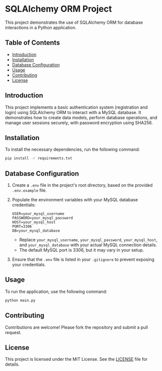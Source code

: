 # SQLAlchemy ORM Project
This project demonstrates the use of SQLAlchemy ORM for database interactions in a Python application.


## Table of Contents
- [Introduction](#introduction)
- [Installation](#installation)
- [Database Configuration](#database-configuration)
- [Usage](#usage)
- [Contributing](#contributing)
- [License](#license)


## Introduction
This project implements a basic authentication system (registration and login) using SQLAlchemy ORM to interact with a MySQL database. It demonstrates how to create data models, perform database operations, and manage user sessions securely, with password encryption using SHA256.



## Installation
To install the necessary dependencies, run the following command:
```bash
pip install -r requirements.txt
```


## Database Configuration
1.  Create a `.env` file in the project's root directory, based on the provided `.env.example` file.
2.  Populate the environment variables with your MySQL database credentials:

    ```
    USER=your_mysql_username
    PASSWORD=your_mysql_password
    HOST=your_mysql_host
    PORT=3306
    DB=your_mysql_database
    ```

    * Replace `your_mysql_username`, `your_mysql_password`, `your_mysql_host`, and `your_mysql_database` with your actual MySQL connection details.
    * The default MySQL port is 3306, but it may vary in your setup.
3.  Ensure that the `.env` file is listed in your `.gitignore` to prevent exposing your credentials.


## Usage
To run the application, use the following command:
```bash
python main.py
```

## Contributing
Contributions are welcome! Please fork the repository and submit a pull request.

## License
This project is licensed under the MIT License. See the [LICENSE](LICENSE) file for details.